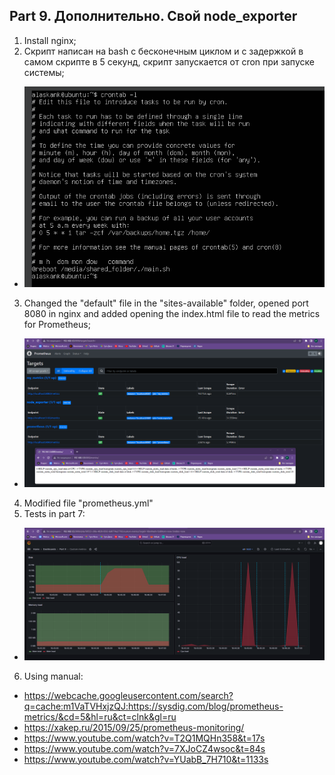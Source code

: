 ## Part 9. Дополнительно. Свой node_exporter
1. Install nginx;
2. Скрипт написан на bash с бесконечным циклом и с задержкой в самом скрипте в 5 секунд, скрипт запускается от cron при запуске системы;
  - ![1](./images/1.png "cron")
3. Changed the "default" file in the "sites-available" folder, opened port 8080 in nginx and added opening the index.html file to read the metrics for Prometheus;
  - ![2](./images/2.png "http://192.168.1.5:9090/targets and http://192.168.1.5:8080/metrics")
4. Modified file "prometheus.yml"
5. Tests in part 7:
 - ![3](./images/3.png "Script in part 2 and stress test")
6. Using manual:
 - https://webcache.googleusercontent.com/search?q=cache:m1VaTVHxjzQJ:https://sysdig.com/blog/prometheus-metrics/&cd=5&hl=ru&ct=clnk&gl=ru
 - https://xakep.ru/2015/09/25/prometheus-monitoring/
 - https://www.youtube.com/watch?v=T2Q1MQHn358&t=17s
 - https://www.youtube.com/watch?v=7XJoCZ4wsoc&t=84s
 - https://www.youtube.com/watch?v=YUabB_7H710&t=1133s